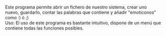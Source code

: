 Este programa permite abrir un fichero de nuestro sistema, crear uno nuevo, guardarlo, contar las palabras que contiene y añadir "emoticonos" como :) ó ;)<br>
Uso:
 El uso de este programa es bastante intuitivo, dispone de un menú que contiene todas las funciones posibles.
